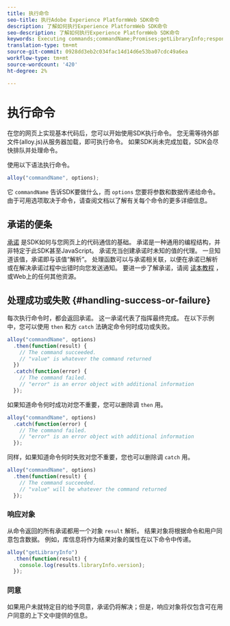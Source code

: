 ```yaml
---
title: 执行命令
seo-title: 执行Adobe Experience PlatformWeb SDK命令
description: 了解如何执行Experience PlatformWeb SDK命令
seo-description: 了解如何执行Experience PlatformWeb SDK命令
keywords: Executing commands;commandName;Promises;getLibraryInfo;response objects;consent;
translation-type: tm+mt
source-git-commit: 0928dd3eb2c034fac14d14d6e53ba07cdc49a6ea
workflow-type: tm+mt
source-wordcount: '420'
ht-degree: 2%

---
```



# 执行命令

在您的网页上实现基本代码后，您可以开始使用SDK执行命令。 您无需等待外部文件(alloy.js)从服务器加载，即可执行命令。 如果SDK尚未完成加载，SDK会尽快排队并处理命令。

使用以下语法执行命令。

```javascript
alloy("commandName", options);
```

它 `commandName` 告诉SDK要做什么，而 `options` 您要将参数和数据传递给命令。 由于可用选项取决于命令，请查阅文档以了解有关每个命令的更多详细信息。

## 承诺的便条

[承诺](https://developer.mozilla.org/zh-CN/docs/Web/JavaScript/Reference/Global_Objects/Promise) 是SDK如何与您网页上的代码通信的基础。 承诺是一种通用的编程结构，并非特定于此SDK甚至JavaScript。 承诺充当创建承诺时未知的值的代理。 一旦知道该值，承诺即与该值“解析”。 处理函数可以与承诺相关联，以便在承诺已解析或在解决承诺过程中出错时向您发送通知。 要进一步了解承诺，请阅 [读本教程](https://javascript.info/promise-basics) ，或Web上的任何其他资源。

## 处理成功或失败 {#handling-success-or-failure}

每次执行命令时，都会返回承诺。 这一承诺代表了指挥最终完成。 在以下示例中，您可以使用 `then` 和方 `catch` 法确定命令何时成功或失败。

```javascript
alloy("commandName", options)
  .then(function(result) {
    // The command succeeded.
    // "value" is whatever the command returned
  })
  .catch(function(error) {
    // The command failed.
    // "error" is an error object with additional information
  });
```

如果知道命令何时成功对您不重要，您可以删除调 `then` 用。

```javascript
alloy("commandName", options)
  .catch(function(error) {
    // The command failed.
    // "error" is an error object with additional information
  });
```

同样，如果知道命令何时失败对您不重要，您也可以删除调 `catch` 用。

```javascript
alloy("commandName", options)
  .then(function(result) {
    // The command succeeded.
    // "value" will be whatever the command returned
  });
```

### 响应对象

从命令返回的所有承诺都用一个对象 `result` 解析。 结果对象将根据命令和用户同意包含数据。 例如，库信息将作为结果对象的属性在以下命令中传递。

```js
alloy("getLibraryInfo")
  .then(function(result) {
    console.log(results.libraryInfo.version);
  });
```

### 同意

如果用户未就特定目的给予同意，承诺仍将解决；但是，响应对象将仅包含可在用户同意的上下文中提供的信息。
